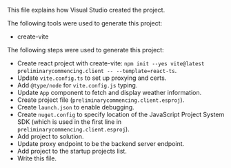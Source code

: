 This file explains how Visual Studio created the project.

The following tools were used to generate this project:
- create-vite

The following steps were used to generate this project:
- Create react project with create-vite: `npm init --yes vite@latest preliminarycommencing.client -- --template=react-ts`.
- Update `vite.config.ts` to set up proxying and certs.
- Add `@type/node` for `vite.config.js` typing.
- Update `App` component to fetch and display weather information.
- Create project file (`preliminarycommencing.client.esproj`).
- Create `launch.json` to enable debugging.
- Create `nuget.config` to specify location of the JavaScript Project System SDK (which is used in the first line in `preliminarycommencing.client.esproj`).
- Add project to solution.
- Update proxy endpoint to be the backend server endpoint.
- Add project to the startup projects list.
- Write this file.
